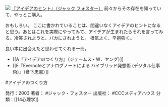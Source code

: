 
[![](https://images-fe.ssl-images-amazon.com/images/I/41e0r%2BOXk9L._SL160_.jpg)](http://www.amazon.co.jp/exec/obidos/ASIN/4484031019/choiyaki81-22/ref=nosim)
[『アイデアのヒント』（ジャック フォスター）](http://www.amazon.co.jp/exec/obidos/ASIN/4484031019/choiyaki81-22/ref=nosim)
前々からその存在を知っていて、やっとこ購入。

おもしろい。
ここに書かれていることは、間違いなくアイデアのヒントになると思う。あとはこれを実際にやってみて、アイデアが生まれたらそれを言ってみる。冷笑されようと、バカにされようと。
根気よく、辛抱強く。

良い本に出会えたと思わせてくれる一冊。

- [[A『アイデアのつくり方』（ジェームス・W．ヤング）]]
- [[E『Evernoteとアナログノートによる ハイブリッド発想術 (デジタル仕事術)』（倉下忠憲）]]

#アイデアのつくり方 

発行：2003
著者： #ジャック・フォスター 
出版社： #CCCメディアハウス
分類：[[14心理学]]